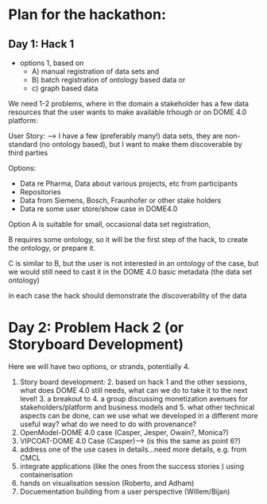 # Plan for the hackathon: 

## Day 1: Hack 1

- options 1, based on 
  - A) manual registration of data sets and 
  - B) batch registration of ontology based data or 
  - c) graph based data 

We need 1-2 problems, where in the domain a stakeholder has a few data resources that the user wants to make available trhough or on DOME 4.0 platform: 

User Story: --> I have a few (preferably many!) data sets, they are non-standard (no ontology based), but I want to make them discoverable by third parties 

Options: 
 - Data re Pharma, Data about various projects, etc from participants
 - Repositories
 - Data from Siemens, Bosch, Fraunhofer or other stake holders 
 - Data re some user store/show case in DOME4.0 

Option A is suitable for small, occasional data set registration, 

B requires some ontology, so it will be the first step of the hack, to create the ontology, or prepare it. 

C is similar to B, but the user is not interested in an ontology of the case, but we would still need to cast it in the 
DOME 4.0 basic metadata (the data set ontology)

in each case the hack should demonstrate the discoverability of the data 

# Day 2: Problem Hack 2 (or Storyboard Development)
Here we will have two options, or strands, potentially 4. 
1. Story board development:
   2. based on hack 1 and the other sessions, what does DOME 4.0 still needs, what can we do to take it to the next level!
   3. a breakout to 
      4. a group discussing monetization avenues for stakeholders/platform and business models and 
      5. what other technical aspects can be done, can we use what we developed in a different more useful way? what do we need to do with provenance?
6. OpenModel-DOME 4.0 case (Casper, Jesper, Owain?, Monica?)
7. VIPCOAT-DOME 4.0 Case (Casper)--> (is this the same as point 6?)
8. address one of the use cases in details...need more details, e.g. from CMCL
9. integrate applications (like the ones from the success stories ) using containerisation 
10. hands on visualisation session (Roberto, and Adham)
11. Docuementation building from a user perspective (Willem/Bijan)

